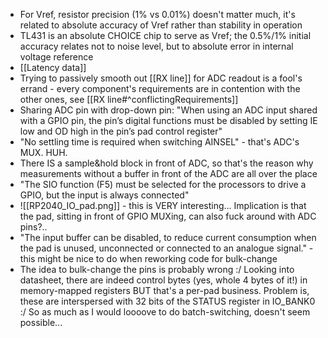 - For Vref, resistor precision (1% vs 0.01%) doesn't matter much, it's related to absolute accuracy of Vref rather than stability in operation
- TL431 is an absolute CHOICE chip to serve as Vref; the 0.5%/1% initial accuracy relates not to noise level, but to absolute error in internal voltage reference
- [[Latency data]]
- Trying to passively smooth out [[RX line]] for ADC readout is a fool's errand - every component's requirements are in contention with the other ones, see [[RX line#^conflictingRequirements]]
- Sharing ADC pin with drop-down pin: "When using an ADC input shared with a GPIO pin, the pin’s digital functions must be disabled by setting IE low and OD high in the pin’s pad control register"
- "No settling time is required when switching AINSEL" - that's ADC's MUX. HUH.
- There IS a sample&hold block in front of ADC, so that's the reason why measurements without a buffer in front of the ADC are all over the place
- "The SIO function (F5) must be selected for the processors to drive a GPIO, but the input is always connected"
- ![[RP2040_IO_pad.png]] - this is VERY interesting... Implication is that the pad, sitting in front of GPIO MUXing, can also fuck around with ADC pins?..
- "The input buffer can be disabled, to reduce current consumption when the pad is unused, unconnected or connected to an analogue signal." - this might be nice to do when reworking code for bulk-change
- The idea to bulk-change the pins is probably wrong :/ Looking into datasheet, there are indeed control bytes (yes, whole 4 bytes of it!) in memory-mapped registers BUT that's a per-pad business. Problem is, these are interspersed with 32 bits of the STATUS register in IO_BANK0 :/ So as much as I would loooove to do batch-switching, doesn't seem possible...